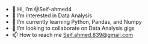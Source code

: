 - 👋 Hi, I’m @Seif-ahmed4
- 👀 I’m interested in Data Analysis
- 🌱 I’m currently learning Python, Pandas, and Numpy
- 💞️ I’m looking to collaborate on Data Analysis gigs
- 📫 How to reach me Seif.ahmed.839@gmail.com

<!---
Seif-ahmed4/Seif-ahmed4 is a ✨ special ✨ repository because its `README.md` (this file) appears on your GitHub profile.
You can click the Preview link to take a look at your changes.
--->
